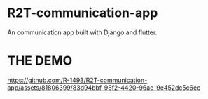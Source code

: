 # R2T-communication-app
An communication app built with Django and flutter.

# THE DEMO
https://github.com/R-1493/R2T-communication-app/assets/81806399/83d94bbf-98f2-4420-96ae-9e452dc5c6ee
